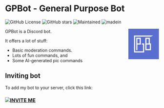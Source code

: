 # GPBot - General Purpose Bot

![GitHub License](https://img.shields.io/github/license/Kaper365/GPBot?style=for-the-badge) ![GitHub stars](https://img.shields.io/github/stars/Kaper365/GPBot?style=for-the-badge) ![Maintained](https://img.shields.io/badge/Maintained-yes-blueviolet?style=for-the-badge) ![madein](https://img.shields.io/badge/MADE%20IN-DISCORD.JS-success?style=for-the-badge)

<img align="right" src="https://raw.githubusercontent.com/Kaper365/GPBot/master/assets/logo.png" width="100">

GPBot is a Discord bot.

It offers a lot of stuff:
- Basic moderation commands.
- Lots of fun commands, and
- Some AI-generated pic commands

## Inviting bot

To add my bot to your server, click this link:

### [![INVITE ME](https://img.shields.io/badge/INVITE-ME-critical?style=for-the-badge&logo=discord)](https://bit.ly/31Eatah)
